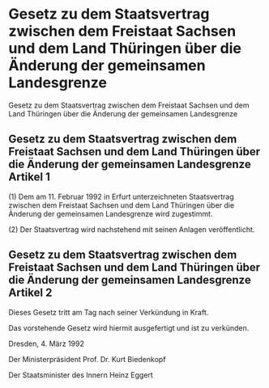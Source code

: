 # Gesetz zu dem Staatsvertrag zwischen dem Freistaat Sachsen und dem Land Thüringen über die Änderung der gemeinsamen Landesgrenze

Gesetz zu dem Staatsvertrag zwischen dem Freistaat Sachsen und dem Land Thüringen über die Änderung der gemeinsamen Landesgrenze

## Gesetz zu dem Staatsvertrag zwischen dem Freistaat Sachsen und dem Land Thüringen über die Änderung der gemeinsamen Landesgrenze Artikel 1

(1) Dem am 11. Februar 1992 in Erfurt unterzeichneten 
        Staatsvertrag zwischen dem Freistaat Sachsen und dem Land Thüringen über die Änderung der gemeinsamen Landesgrenze wird zugestimmt.

(2) Der Staatsvertrag wird nachstehend mit seinen Anlagen veröffentlicht.


## Gesetz zu dem Staatsvertrag zwischen dem Freistaat Sachsen und dem Land Thüringen über die Änderung der gemeinsamen Landesgrenze Artikel 2

Dieses Gesetz tritt am Tag nach seiner Verkündung in Kraft.

Das vorstehende Gesetz wird hiermit ausgefertigt und ist zu verkünden.

Dresden, 4. März 1992

Der Ministerpräsident
         Prof. Dr. Kurt Biedenkopf

Der Staatsminister des Innern 
         Heinz Eggert

